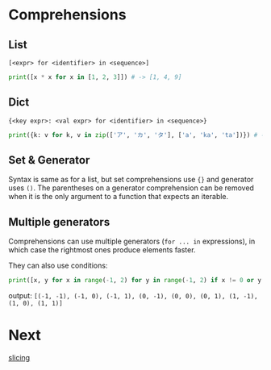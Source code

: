 # Comprehensions
## List
`[<expr> for <identifier> in <sequence>]`
```py
print([x * x for x in [1, 2, 3]]) # -> [1, 4, 9]
```

## Dict
`{<key expr>: <val expr> for <identifier> in <sequence>}`
```py
print({k: v for k, v in zip(['ア', 'カ', 'タ'], ['a', 'ka', 'ta'])}) # -> {'ア': 'a', 'カ': 'ka', 'タ': 'ta'}
```
  
## Set & Generator
Syntax is same as for a list, but set comprehensions use `{}` and generator uses `()`. The parentheses on a generator comprehension can be removed
when it is the only argument to a function that expects an iterable.

## Multiple generators
Comprehensions can use multiple generators (`for ... in` expressions), in which case the rightmost ones produce elements faster.

They can also use conditions:
```py
print([x, y for x in range(-1, 2) for y in range(-1, 2) if x != 0 or y != 0])
```
output: `[(-1, -1), (-1, 0), (-1, 1), (0, -1), (0, 0), (0, 1), (1, -1), (1, 0), (1, 1)]`

# Next
[slicing](2_slicing.md)
